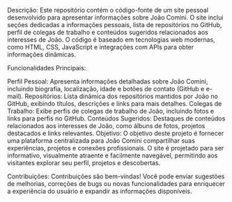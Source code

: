 Descrição:
Este repositório contém o código-fonte de um site pessoal desenvolvido para apresentar informações sobre João Comini. O site inclui seções dedicadas a informações pessoais, lista de repositórios no GitHub, perfil de colegas de trabalho e conteúdos sugeridos relacionados aos interesses de João. O código é baseado em tecnologias web modernas, como HTML, CSS, JavaScript e integrações com APIs para obter informações dinâmicas.

Funcionalidades Principais:

Perfil Pessoal: Apresenta informações detalhadas sobre João Comini, incluindo biografia, localização, idade e botões de contato (GitHub e e-mail).
Repositórios: Lista dinâmica dos repositórios mantidos por João no GitHub, exibindo títulos, descrições e links para mais detalhes.
Colegas de Trabalho: Exibe perfis de colegas de trabalho de João, incluindo fotos e links para perfis no GitHub.
Conteúdos Sugeridos: Destaques de conteúdos relacionados aos interesses de João, como álbuns de fotos, projetos destacados e links relevantes.
Objetivo:
O objetivo deste projeto é fornecer uma plataforma centralizada para João Comini compartilhar suas experiências, projetos e conexões profissionais. O site é projetado para ser informativo, visualmente atraente e facilmente navegável, permitindo aos visitantes explorar seu perfil, projetos e descobertas.

Contribuições:
Contribuições são bem-vindas! Você pode enviar sugestões de melhorias, correções de bugs ou novas funcionalidades para enriquecer a experiência do usuário e expandir as informações disponíveis.
